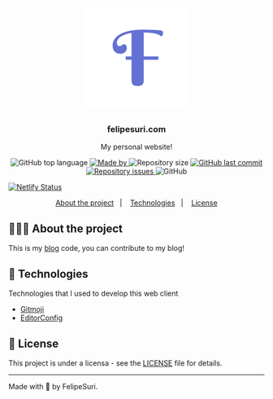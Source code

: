 <h1 align="center">
	<img alt="Logo" src="static/favicon.png" width="200px" />
</h1>


<h3 align="center">
  felipesuri.com
</h3>


<p align="center">My personal website!</p>

<p align="center">
  <img alt="GitHub top language" src="https://img.shields.io/github/languages/top/felipesuri/felipesuri.com">
  <a href="https://felipesuri.com">
    <img alt="Made by" src="https://img.shields.io/badge/made%20by-felipesuri-gree">
  </a>


  <img alt="Repository size" src="https://img.shields.io/github/repo-size/felipesuri/felipesuri.com">

  <a href="https://github.com/felipesuri/readme-pattern/commits/master">
    <img alt="GitHub last commit" src="https://img.shields.io/github/last-commit/felipesuri/felipesuri.com">
  </a>

  <a href="https://github.com/felipesuri/readme-/issues">
    <img alt="Repository issues" src="https://img.shields.io/github/issues/felipesuri/felipesuri.com">
  </a>

  <img alt="GitHub" src="https://img.shields.io/github/license/felipesuri/felipesuri.com">
</p>

[![Netlify Status](https://api.netlify.com/api/v1/badges/93c1ebf2-fac3-432b-826a-d9a0273463f1/deploy-status)](https://app.netlify.com/sites/felipesuri/deploys)

<p align="center">
  <a href="#-about-the-project">About the project</a>&nbsp;&nbsp;&nbsp;|&nbsp;&nbsp;&nbsp;
  <a href="#-technologies">Technologies</a>&nbsp;&nbsp;&nbsp;|&nbsp;&nbsp;&nbsp;
  <a href="#-license">License</a>
</p>


## 👨🏻‍💻 About the project

This is my [blog](https://felipesuri.com "My website") code, you can contribute to my blog!

## 🚀 Technologies

Technologies that I used to develop this web client

- [Gitmoji](https://gitmoji.carloscuesta.me/)
- [EditorConfig](https://editorconfig.org/)

## 📝 License

This project is under a licensa - see the [LICENSE](LICENSE) file for details.

---

Made with 💞 by FelipeSuri.
